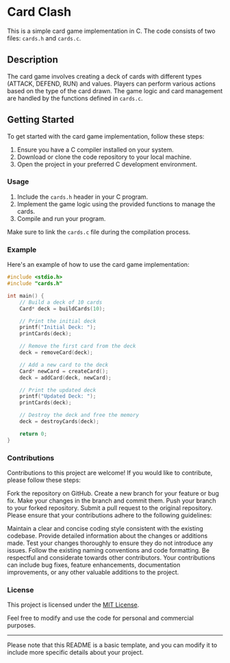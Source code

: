 
# Card Clash

This is a simple card game implementation in C. The code consists of two files: `cards.h` and `cards.c`.

## Description

The card game involves creating a deck of cards with different types (ATTACK, DEFEND, RUN) and values. Players can perform various actions based on the type of the card drawn. The game logic and card management are handled by the functions defined in `cards.c`.

## Getting Started

To get started with the card game implementation, follow these steps:

1. Ensure you have a C compiler installed on your system.
2. Download or clone the code repository to your local machine.
3. Open the project in your preferred C development environment.

### Usage

1. Include the `cards.h` header in your C program.
2. Implement the game logic using the provided functions to manage the cards.
3. Compile and run your program.

Make sure to link the `cards.c` file during the compilation process.

### Example

Here's an example of how to use the card game implementation:

```c
#include <stdio.h>
#include "cards.h"

int main() {
    // Build a deck of 10 cards
    Card* deck = buildCards(10);

    // Print the initial deck
    printf("Initial Deck: ");
    printCards(deck);

    // Remove the first card from the deck
    deck = removeCard(deck);

    // Add a new card to the deck
    Card* newCard = createCard();
    deck = addCard(deck, newCard);

    // Print the updated deck
    printf("Updated Deck: ");
    printCards(deck);

    // Destroy the deck and free the memory
    deck = destroyCards(deck);

    return 0;
}
```

### Contributions

Contributions to this project are welcome! If you would like to contribute, please follow these steps:

Fork the repository on GitHub.
Create a new branch for your feature or bug fix.
Make your changes in the branch and commit them.
Push your branch to your forked repository.
Submit a pull request to the original repository.
Please ensure that your contributions adhere to the following guidelines:

Maintain a clear and concise coding style consistent with the existing codebase.
Provide detailed information about the changes or additions made.
Test your changes thoroughly to ensure they do not introduce any issues.
Follow the existing naming conventions and code formatting.
Be respectful and considerate towards other contributors.
Your contributions can include bug fixes, feature enhancements, documentation improvements, or any other valuable additions to the project.

### License

This project is licensed under the [MIT License](LICENSE).

Feel free to modify and use the code for personal and commercial purposes.

---

Please note that this README is a basic template, and you can modify it to include more specific details about your project.
